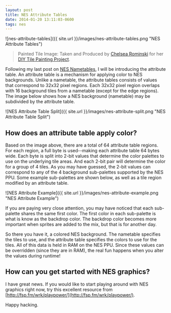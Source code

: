 ```yaml
---
layout: post
title: NES Attribute Tables
date: 2014-01-20 13:11:03-0600
tags: nes
---
```


![nes-attribute-tables]({{ site.url }}/images/nes-attribute-tables.png "NES Attribute Tables")

> Painted Tile Image: Taken and Produced by [Chelsea Rominski](http://mygoodmorning.com/) for her [DIY Tile Painting Project](http://mygoodmorning.com/2013/05/16/painting-tiles-coffee-table-revamp/).

Following my last post on [NES Nametables](https://www.jarrodparkes.com/nes-nametables/), I will be introducing the attribute table. An attribute table is a mechanism for applying color to NES backgrounds. Unlike a nametable, the attribute tables consists of values that correspond to 32x32 pixel regions. Each 32x32 pixel region overlaps with 16 background tiles from a nametable (except for the edge regions). The image below shows how a NES background (nametable) may be subdivided by the attribute table.

![NES Attribute Table Split]({{ site.url }}/images/nes-attribute-split.png "NES Attribute Table Split")

## How does an attribute table apply color?

Based on the image above, there are a total of 64 attribute table regions. For each region, a full byte is used--making each attribute table 64 bytes wide. Each byte is split into 2-bit values that determine the color palettes to use on the underlying tile areas. And each 2-bit pair will determine the color for a group of 4 tiles. As you may have guessed, the 2-bit values can correspond to any of the 4 background sub-palettes supported by the NES PPU. Some example sub-palettes are shown below, as well as a tile region modified by an attribute table.

![NES Attribute Example]({{ site.url }}/images/nes-attribute-example.png "NES Attribute Example")

If you are paying very close attention, you may have noticed that each sub-palette shares the same first color. The first color in each sub-palette is what is know as the backdrop color. The backdrop color becomes more important when sprites are added to the mix, but that is for another day.

So there you have it, a colored NES background. The nametable specifies the tiles to use, and the attribute table specifies the colors to use for the tiles. All of this data is held in RAM on the NES PPU. Since these values can be overridden (since they are in RAM), the real fun happens when you alter the values during runtime!

## How can you get started with NES graphics?

I have great news. If you would like to start playing around with NES graphics right now, try this excellent resource from [http://fsp.fm/wrk/playpower/](http://fsp.fm/wrk/playpower/).

Happy hacking.

